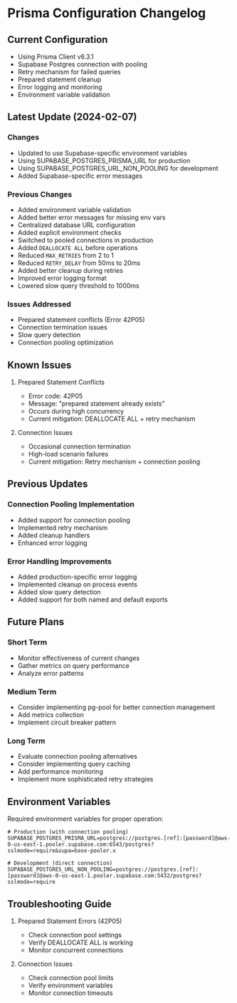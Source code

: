 # Prisma Configuration Changelog

## Current Configuration
- Using Prisma Client v6.3.1
- Supabase Postgres connection with pooling
- Retry mechanism for failed queries
- Prepared statement cleanup
- Error logging and monitoring
- Environment variable validation

## Latest Update (2024-02-07)
### Changes
- Updated to use Supabase-specific environment variables
- Using SUPABASE_POSTGRES_PRISMA_URL for production
- Using SUPABASE_POSTGRES_URL_NON_POOLING for development
- Added Supabase-specific error messages

### Previous Changes
- Added environment variable validation
- Added better error messages for missing env vars
- Centralized database URL configuration
- Added explicit environment checks
- Switched to pooled connections in production
- Added `DEALLOCATE ALL` before operations
- Reduced `MAX_RETRIES` from 2 to 1
- Reduced `RETRY_DELAY` from 50ms to 20ms
- Added better cleanup during retries
- Improved error logging format
- Lowered slow query threshold to 1000ms

### Issues Addressed
- Prepared statement conflicts (Error 42P05)
- Connection termination issues
- Slow query detection
- Connection pooling optimization

## Known Issues
1. Prepared Statement Conflicts
   - Error code: 42P05
   - Message: "prepared statement already exists"
   - Occurs during high concurrency
   - Current mitigation: DEALLOCATE ALL + retry mechanism

2. Connection Issues
   - Occasional connection termination
   - High-load scenario failures
   - Current mitigation: Retry mechanism + connection pooling

## Previous Updates

### Connection Pooling Implementation
- Added support for connection pooling
- Implemented retry mechanism
- Added cleanup handlers
- Enhanced error logging

### Error Handling Improvements
- Added production-specific error logging
- Implemented cleanup on process events
- Added slow query detection
- Added support for both named and default exports

## Future Plans

### Short Term
- Monitor effectiveness of current changes
- Gather metrics on query performance
- Analyze error patterns

### Medium Term
- Consider implementing pg-pool for better connection management
- Add metrics collection
- Implement circuit breaker pattern

### Long Term
- Evaluate connection pooling alternatives
- Consider implementing query caching
- Add performance monitoring
- Implement more sophisticated retry strategies

## Environment Variables
Required environment variables for proper operation:

```env
# Production (with connection pooling)
SUPABASE_POSTGRES_PRISMA_URL=postgres://postgres.[ref]:[password]@aws-0-us-east-1.pooler.supabase.com:6543/postgres?sslmode=require&supa=base-pooler.x

# Development (direct connection)
SUPABASE_POSTGRES_URL_NON_POOLING=postgres://postgres.[ref]:[password]@aws-0-us-east-1.pooler.supabase.com:5432/postgres?sslmode=require
```

## Troubleshooting Guide
1. Prepared Statement Errors (42P05)
   - Check connection pool settings
   - Verify DEALLOCATE ALL is working
   - Monitor concurrent connections

2. Connection Issues
   - Check connection pool limits
   - Verify environment variables
   - Monitor connection timeouts 